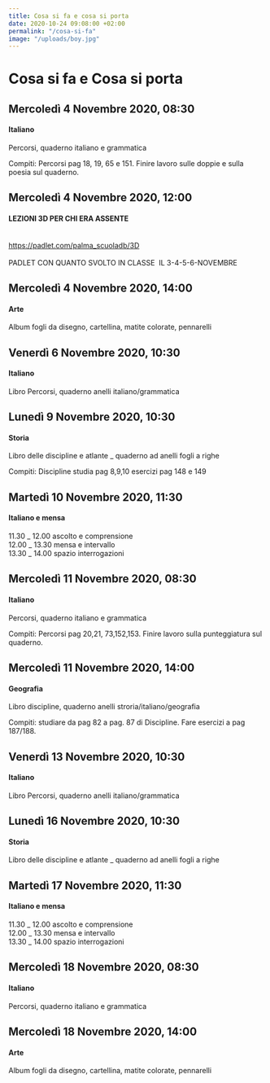 ```yaml
---
title: Cosa si fa e cosa si porta
date: 2020-10-24 09:08:00 +02:00
permalink: "/cosa-si-fa"
image: "/uploads/boy.jpg"
---
```


# Cosa si fa e Cosa si porta
## Mercoledì 4 Novembre 2020, 08:30
#### Italiano
Percorsi, quaderno italiano e grammatica  
  
Compiti: Percorsi pag 18, 19, 65 e 151. Finire lavoro sulle doppie e sulla poesia sul quaderno.  
## Mercoledì 4 Novembre 2020, 12:00
#### LEZIONI 3D PER CHI ERA ASSENTE
<br><a href="https://padlet.com/palma_scuoladb/3D" id="ow727" __is_owner="true">https://padlet.com/palma_scuoladb/3D</a><br><br>PADLET CON QUANTO SVOLTO IN CLASSE&nbsp; IL 3-4-5-6-NOVEMBRE  
## Mercoledì 4 Novembre 2020, 14:00
#### Arte
Album fogli da disegno, cartellina, matite colorate, pennarelli  
## Venerdì 6 Novembre 2020, 10:30
#### Italiano
Libro Percorsi, quaderno anelli italiano/grammatica  
## Lunedì 9 Novembre 2020, 10:30
#### Storia
Libro delle discipline e atlante _ quaderno ad anelli fogli a righe  
  
Compiti: Discipline studia pag 8,9,10 esercizi pag 148 e 149  
## Martedì 10 Novembre 2020, 11:30
#### Italiano e mensa
11.30 _ 12.00 ascolto e comprensione   
12.00 _ 13.30 mensa e intervallo  
13.30 _ 14.00 spazio interrogazioni  
## Mercoledì 11 Novembre 2020, 08:30
#### Italiano
Percorsi, quaderno italiano e grammatica  
  
Compiti: Percorsi pag 20,21, 73,152,153. Finire lavoro sulla punteggiatura sul quaderno.  
## Mercoledì 11 Novembre 2020, 14:00
#### Geografia
Libro discipline, quaderno anelli stroria/italiano/geografia  
  
Compiti: studiare da pag 82 a pag. 87 di Discipline. Fare esercizi a pag 187/188.  
## Venerdì 13 Novembre 2020, 10:30
#### Italiano
Libro Percorsi, quaderno anelli italiano/grammatica  
## Lunedì 16 Novembre 2020, 10:30
#### Storia
Libro delle discipline e atlante _ quaderno ad anelli fogli a righe  
## Martedì 17 Novembre 2020, 11:30
#### Italiano e mensa
11.30 _ 12.00 ascolto e comprensione   
12.00 _ 13.30 mensa e intervallo  
13.30 _ 14.00 spazio interrogazioni  
## Mercoledì 18 Novembre 2020, 08:30
#### Italiano
Percorsi, quaderno italiano e grammatica  
## Mercoledì 18 Novembre 2020, 14:00
#### Arte
Album fogli da disegno, cartellina, matite colorate, pennarelli  
